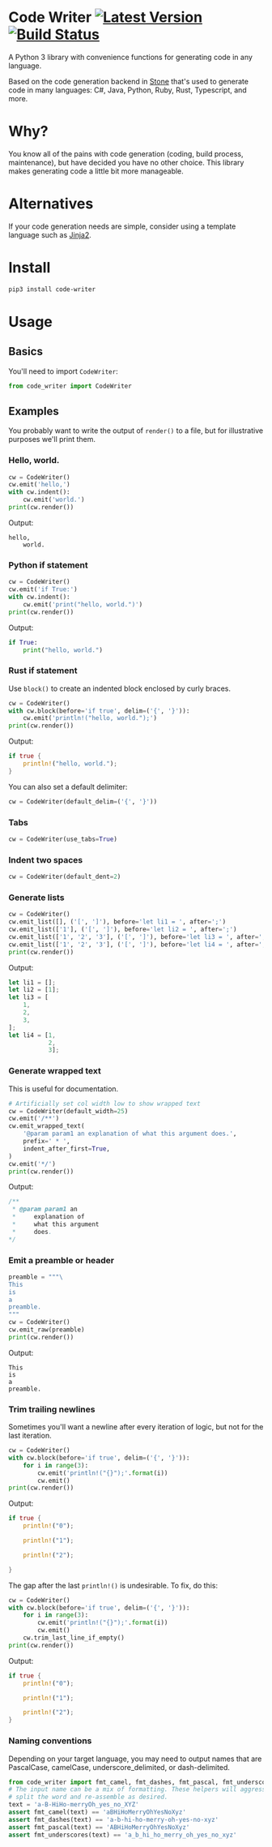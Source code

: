 # Code Writer [![Latest Version]][PyPI] [![Build Status]][Travis]

[Latest Version]: https://img.shields.io/pypi/v/code-writer.svg
[PyPI]: https://pypi.org/project/code-writer/
[Build Status]: https://api.travis-ci.com/braincore/code-writer.svg?branch=master
[Travis]: https://travis-ci.com/braincore/code-writer

A Python 3 library with convenience functions for generating code in any
language.

Based on the code generation backend in
[Stone](http://www.github.com/dropbox/stone) that's used to generate code in
many languages: C#, Java, Python, Ruby, Rust, Typescript, and more.

# Why?

You know all of the pains with code generation (coding, build process,
maintenance), but have decided you have no other choice. This library makes
generating code a little bit more manageable.

# Alternatives

If your code generation needs are simple, consider using a template language
such as [Jinja2](https://github.com/pallets/jinja).

# Install

```bash
pip3 install code-writer
```

# Usage

## Basics

You'll need to import `CodeWriter`:

```python
from code_writer import CodeWriter
```

## Examples

You probably want to write the output of `render()` to a file, but for
illustrative purposes we'll print them.

### Hello, world.

```python
cw = CodeWriter()
cw.emit('hello,')
with cw.indent():
    cw.emit('world.')
print(cw.render())
```

Output:
```
hello,
    world.
```

### Python if statement

```python
cw = CodeWriter()
cw.emit('if True:')
with cw.indent():
    cw.emit('print("hello, world.")')
print(cw.render())
```

Output:
```python
if True:
    print("hello, world.")
```

### Rust if statement

Use `block()` to create an indented block enclosed by curly braces.

```python
cw = CodeWriter()
with cw.block(before='if true', delim=('{', '}')):
    cw.emit('println!("hello, world.");')
print(cw.render())
```

Output:
```rust
if true {
    println!("hello, world.");
}
```

You can also set a default delimiter:

```python
cw = CodeWriter(default_delim=('{', '}'))
```
### Tabs

```python
cw = CodeWriter(use_tabs=True)
```

### Indent two spaces
```python
cw = CodeWriter(default_dent=2)
```

### Generate lists

```python
cw = CodeWriter()
cw.emit_list([], ('[', ']'), before='let li1 = ', after=';')
cw.emit_list(['1'], ('[', ']'), before='let li2 = ', after=';')
cw.emit_list(['1', '2', '3'], ('[', ']'), before='let li3 = ', after=';')
cw.emit_list(['1', '2', '3'], ('[', ']'), before='let li4 = ', after=';', compact=True)
print(cw.render())
```

Output:
```rust
let li1 = [];
let li2 = [1];
let li3 = [
    1,
    2,
    3,
];
let li4 = [1,
           2,
           3];
```

### Generate wrapped text

This is useful for documentation.

```python
# Artificially set col width low to show wrapped text
cw = CodeWriter(default_width=25)
cw.emit('/**')
cw.emit_wrapped_text(
    '@param param1 an explanation of what this argument does.',
    prefix=' * ',
    indent_after_first=True,
)
cw.emit('*/')
print(cw.render())
```

Output:
```java
/**
 * @param param1 an
 *     explanation of
 *     what this argument
 *     does.
*/
```

### Emit a preamble or header
```python
preamble = """\
This
is
a
preamble.
"""
cw = CodeWriter()
cw.emit_raw(preamble)
print(cw.render())
```

Output:
```
This
is
a
preamble.
```

### Trim trailing newlines

Sometimes you'll want a newline after every iteration of logic, but not for the
last iteration.

```python
cw = CodeWriter()
with cw.block(before='if true', delim=('{', '}')):
    for i in range(3):
        cw.emit('println!("{}");'.format(i))
        cw.emit()
print(cw.render())
```

Output:
```rust
if true {
    println!("0");

    println!("1");

    println!("2");

}
```

The gap after the last `println!()` is undesirable. To fix, do this:

```python
cw = CodeWriter()
with cw.block(before='if true', delim=('{', '}')):
    for i in range(3):
        cw.emit('println!("{}");'.format(i))
        cw.emit()
    cw.trim_last_line_if_empty()
print(cw.render())
```

Output:
```rust
if true {
    println!("0");

    println!("1");

    println!("2");
}
```

### Naming conventions

Depending on your target language, you may need to output names that are
PascalCase, camelCase, underscore_delimited, or dash-delimited.

```python
from code_writer import fmt_camel, fmt_dashes, fmt_pascal, fmt_underscores
# The input name can be a mix of formatting. These helpers will aggressively
# split the word and re-assemble as desired.
text = 'a-B-HiHo-merryOh_yes_no_XYZ'
assert fmt_camel(text) == 'aBHiHoMerryOhYesNoXyz'
assert fmt_dashes(text) == 'a-b-hi-ho-merry-oh-yes-no-xyz'
assert fmt_pascal(text) == 'ABHiHoMerryOhYesNoXyz'
assert fmt_underscores(text) == 'a_b_hi_ho_merry_oh_yes_no_xyz'
```
